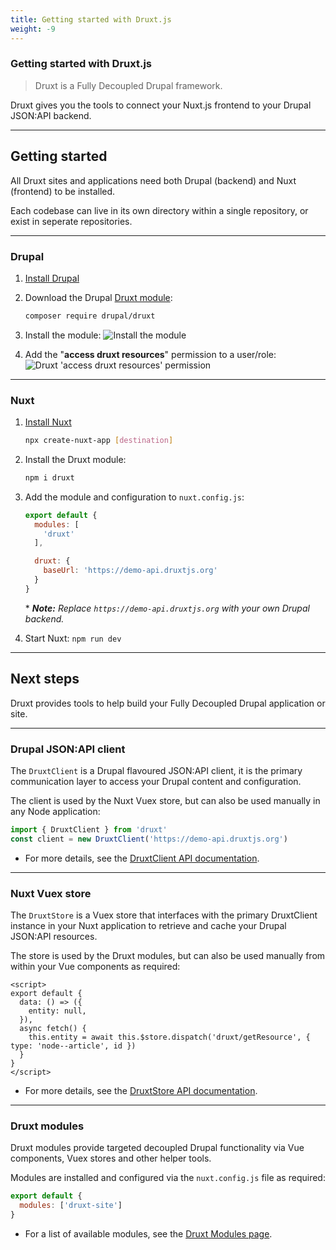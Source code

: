 ```yaml
---
title: Getting started with Druxt.js
weight: -9
---
```


### Getting started with Druxt.js

> Druxt is a Fully Decoupled Drupal framework.

Druxt gives you the tools to connect your Nuxt.js frontend to your Drupal JSON:API backend.

* * *

## Getting started

All Druxt sites and applications need both Drupal (backend) and Nuxt (frontend) to be installed.

Each codebase can live in its own directory within a single repository, or exist in seperate repositories.

* * *

### Drupal

1. [Install Drupal](https://www.drupal.org/docs/installing-drupal)

2. Download the Drupal [Druxt module](https://www.drupal.org/project/druxt):

    ```sh
    composer require drupal/druxt
    ```

3. Install the module:
   ![Install the module](/images/drupal-install.png)

4. Add the "**access druxt resources**" permission to a user/role:
   ![Druxt 'access druxt resources' permission](/images/drupal-permissions.png)

* * *

### Nuxt

1. [Install Nuxt](https://nuxtjs.org/guide/installation/)

   ```sh
   npx create-nuxt-app [destination]
   ```

2. Install the Druxt module:

    ```sh
    npm i druxt
    ```

3. Add the module and configuration to `nuxt.config.js`:

    ```js
    export default {
      modules: [
        'druxt'
      ],

      druxt: {
        baseUrl: 'https://demo-api.druxtjs.org'
      }
    }
    ```

    \* _**Note:** Replace `https://demo-api.druxtjs.org` with your own Drupal backend._

4. Start Nuxt: `npm run dev`

* * *

## Next steps

Druxt provides tools to help build your Fully Decoupled Drupal application or site.

* * *

### Drupal JSON:API client

The `DruxtClient` is a Drupal flavoured JSON:API client, it is the primary communication layer to access your Drupal content and configuration.

The client is used by the Nuxt Vuex store, but can also be used manually in any Node application:

```js
import { DruxtClient } from 'druxt'
const client = new DruxtClient('https://demo-api.druxtjs.org')
```

- For more details, see the [DruxtClient API documentation](/api/packages/druxt/client).

* * *

### Nuxt Vuex store

The `DruxtStore` is a Vuex store that interfaces with the primary DruxtClient instance in your Nuxt application to retrieve and cache your Drupal JSON:API resources.

The store is used by the Druxt modules, but can also be used manually from within your Vue components as required:

```vue
<script>
export default {
  data: () => ({
    entity: null,
  }),
  async fetch() {
    this.entity = await this.$store.dispatch('druxt/getResource', { type: 'node--article', id })
  }
}
</script>
```

- For more details, see the [DruxtStore API documentation](/api/packages/druxt/stores/druxt).

* * *

### Druxt modules

Druxt modules provide targeted decoupled Drupal functionality via Vue components, Vuex stores and other helper tools.

Modules are installed and configured via the `nuxt.config.js` file as required:
```js
export default {
  modules: ['druxt-site']
}
```

- For a list of available modules, see the [Druxt Modules page](/modules).